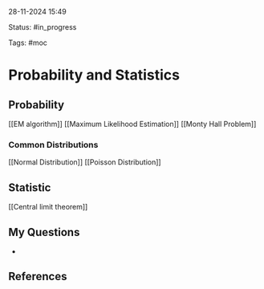 

28-11-2024 15:49

Status: #in_progress

Tags: #moc 

# Probability and Statistics

## Probability
[[EM algorithm]]
[[Maximum Likelihood Estimation]]
[[Monty Hall Problem]]


### Common Distributions
[[Normal Distribution]]
[[Poisson Distribution]]

## Statistic

[[Central limit theorem]]


## My Questions

- 


## References

